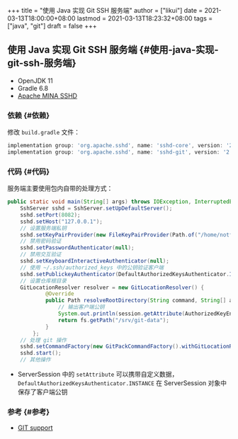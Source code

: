 +++
title = "使用 Java 实现 Git SSH 服务端"
author = ["likui"]
date = 2021-03-13T18:00:00+08:00
lastmod = 2021-03-13T18:23:32+08:00
tags = ["java", "git"]
draft = false
+++

## 使用 Java 实现 Git SSH 服务端 {#使用-java-实现-git-ssh-服务端}

-   OpenJDK 11
-   Gradle 6.8
-   [Apache MINA SSHD](https://github.com/apache/mina-sshd)


### 依赖 {#依赖}

修改 `build.gradle` 文件：

```groovy
implementation group: 'org.apache.sshd', name: 'sshd-core', version: '2.6.0'
implementation group: 'org.apache.sshd', name: 'sshd-git', version: '2.6.0'
```


### 代码 {#代码}

服务端主要使用包内自带的处理方式：

```java
public static void main(String[] args) throws IOException, InterruptedException {
    SshServer sshd = SshServer.setUpDefaultServer();
    sshd.setPort(8082);
    sshd.setHost("127.0.0.1");
    // 设置服务端私钥
    sshd.setKeyPairProvider(new FileKeyPairProvider(Path.of("/home/notfound/.ssh/id_rsa")));
    // 禁用密码验证
    sshd.setPasswordAuthenticator(null);
    // 禁用交互验证
    sshd.setKeyboardInteractiveAuthenticator(null);
    // 使用 ~/.ssh/authorized_keys 中的公钥验证客户端
    sshd.setPublickeyAuthenticator(DefaultAuthorizedKeysAuthenticator.INSTANCE);
    // 设置仓库根目录
    GitLocationResolver resolver = new GitLocationResolver() {
            @Override
            public Path resolveRootDirectory(String command, String[] args, ServerSession session, FileSystem fs) throws IOException {
                // 输出客户端公钥
                System.out.println(session.getAttribute(AuthorizedKeyEntriesPublickeyAuthenticator.AUTHORIZED_KEY));
                return fs.getPath("/srv/git-data");
            }
        };
    // 处理 git 操作
    sshd.setCommandFactory(new GitPackCommandFactory().withGitLocationResolver(resolver));
    sshd.start();
    // 其他操作
```

-   ServerSession 中的 `setAttribute` 可以携带自定义数据， `DefaultAuthorizedKeysAuthenticator.INSTANCE` 在 ServerSession 对象中保存了客户端公钥


### 参考 {#参考}

-   [GIT support](https://github.com/apache/mina-sshd/blob/sshd-2.6.0/docs/git.md)
